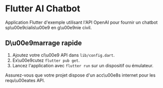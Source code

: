 # Flutter AI Chatbot

Application Flutter d'exemple utilisant l'API OpenAI pour fournir un chatbot sp\u00e9cialis\u00e9 en g\u00e9nie civil.

## D\u00e9marrage rapide

1. Ajoutez votre cl\u00e9 API dans `lib/config.dart`.
2. Ex\u00e9cutez `flutter pub get`.
3. Lancez l'application avec `flutter run` sur un dispositif ou émulateur.

Assurez-vous que votre projet dispose d'un acc\u00e8s internet pour les requ\u00eates API.
